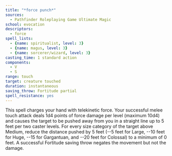 ```yaml
---
title: "*force punch*"
sources:
  - Pathfinder Roleplaying Game Ultimate Magic
school: evocation
descriptors:
  - force
spell_lists:
  - {name: spiritualist, level: 3}
  - {name: magus, level: 3}
  - {name: sorcerer/wizard, level: 3}
casting_time: 1 standard action
components:
  - V
  - S
range: touch
target: creature touched
duration: instantaneous
saving_throw: Fortitude partial
spell_resistance: yes
---
```


This spell charges your hand with telekinetic force. Your successful melee touch attack deals 1d4 points of force damage per level (maximum 10d4) and causes the target to be pushed away from you in a straight line up to 5 feet per two caster levels. For every size category of the target above Medium, reduce the distance pushed by 5 feet (--5 feet for Large, --10 feet for Huge, --15 for Gargantuan, and --20 feet for Colossal) to a minimum of 0 feet. A successful Fortitude saving throw negates the movement but not the damage.

